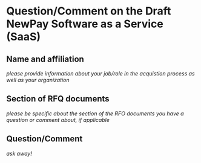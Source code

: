 # Question/Comment on the Draft NewPay Software as a Service (SaaS)

## Name and affiliation
*please provide information about your job/role in the acquistion process as well as your organization*

## Section of RFQ documents
*please be specific about the section of the RFO documents you have a question or comment about, if applicable*

## Question/Comment
*ask away!*
